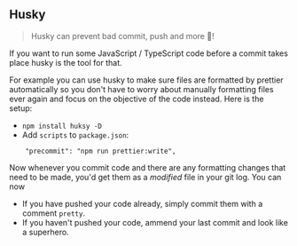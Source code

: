 ## Husky 

> Husky can prevent bad commit, push and more 🐶!

If you want to run some JavaScript / TypeScript code before a commit takes place husky is the tool for that. 

For example you can use husky to make sure files are formatted by prettier automatically so you don't have to worry about manually formatting files ever again and focus on the objective of the code instead. Here is the setup: 

* `npm install huksy -D`
* Add `scripts` to `package.json`: 

```
    "precommit": "npm run prettier:write",
```

Now whenever you commit code and there are any formatting changes that need to be made, you'd get them as a *modified* file in your git log. You can now 

* If you have pushed your code already, simply commit them with a comment `pretty`.
* If you haven't pushed your code, ammend your last commit and look like a superhero.
